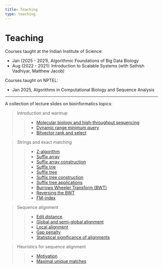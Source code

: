 ```yaml
---
title: Teaching
type: teaching
---
```

<head>
  <link
    href="https://fonts.googleapis.com/css?family=Montserrat"
    rel="stylesheet"
  />
  <link rel="stylesheet" href="../../assets/css/main.css" />
</head>

# Teaching

Courses taught at the Indian Institute of Science:
- Jan (2025 - 2021), Algorithmic Foundations of Big Data Biology
- Aug (2022 - 2021): Introduction to Scalable Systems (with Sathish Vadhiyar, Matthew Jacob)

Courses taught on NPTEL:
- Jan 2025, Algorithms in Computational Biology and Sequence Analysis

---

A collection of lecture slides on bioinformatics topics:

>Introduction and warmup
>> - [Molecular biology and high-throughput sequencing](https://drive.google.com/file/d/1j8XgJFXt_oz2kxn3Nxf9s_h-FdldCL5n/view?usp=share_link)
>> - [Dynamic range minimum query](https://drive.google.com/file/d/18LDPUYpIkQ39aG78DzXPH0kgMMKcO_Rg/view?usp=share_link)
>> - [Bitvector rank and select](https://drive.google.com/file/d/1EaJKNhctkBpRP30L6lC-bPNcyT1_bWD1/view?usp=share_link)

>Strings and exact matching
>> - [Z-algorithm](https://drive.google.com/file/d/1Gx8LU0gKPq7xmFNzByWR0Wo0xVOYz9bD/view?usp=share_link)
>> - [Suffix array](https://drive.google.com/file/d/1whuUw3BJZRZQI9LRO_Vulg_lkAQWOY90/view?usp=share_link)
>> - [Suffix array construction](https://drive.google.com/file/d/15feECn9NO2e9eqbX1ddJ0V_HH9npC_uK/view?usp=share_link)
>> - [Suffix trie](https://drive.google.com/file/d/1hNEmECR_IMglYymHqdO1UJepPsfW4N8V/view?usp=share_link)
>> - [Suffix tree](https://drive.google.com/file/d/1ANviXEuTTS5eQmSpXoWUlUxZhfkyjiez/view?usp=sharing)
>> - [Suffix tree construction](https://drive.google.com/file/d/1iLNhfvJbxwstDxrazr2sjIKfxLxP5gE5/view?usp=sharing)
>> - [Suffix tree applications](https://drive.google.com/file/d/1IXiYWgTpBTzaoMx_TyH9MgW1nKmywowQ/view?usp=share_link)
>> - [Burrows Wheeler Transform (BWT)](https://drive.google.com/file/d/1haKGMMSvCQhLc8ugpoj8k2rU6kFJS3sx/view?usp=sharing)
>> - [Reversing the BWT](https://drive.google.com/file/d/10D74FIyolzEP91TseQRd1cm8jJGrApTZ/view?usp=share_link)
>> - [FM-index](https://drive.google.com/file/d/1Nd2Q1kVRobZbf92MSaRVLAzxREmMWG33/view?usp=share_link)

>Sequence alignment
>> - [Edit distance](https://drive.google.com/file/d/1lWFBCLw0IXKL1BDLNG2yFgMH4AWQBI5u/view?usp=share_link)
>> - [Global and semi-global alignment](https://drive.google.com/file/d/12Wg-j2WIqRtdHJ0IA1B3G9rQT3h2AZ7F/view?usp=sharing)
>> - [Local alignment](https://drive.google.com/file/d/1r9TsUndd972eUERwThF46WqT07cq3SSR/view?usp=sharing)
>> - [Gap penalty](https://drive.google.com/file/d/1Hqs7v3Rzt9Wrl98LkyoX3Vtp1FL58QCR/view?usp=sharing)
>> - [Statistical significance of alignments](https://drive.google.com/file/d/1M-Y2iT3Xw0EsRKLxXvelgnE51ZTeNv60/view?usp=share_link)

>Heuristics for sequence alignment
>> - [Motivation](https://drive.google.com/file/d/18j92mbDtjnvBXcYJXFZuKkdtgC_JEHfu/view?usp=share_link)
>> - [Maximal unique matches](https://drive.google.com/file/d/1LUqX5rOkx-8qdaaB6gZe10lMZTBORsBN/view?usp=share_link)
